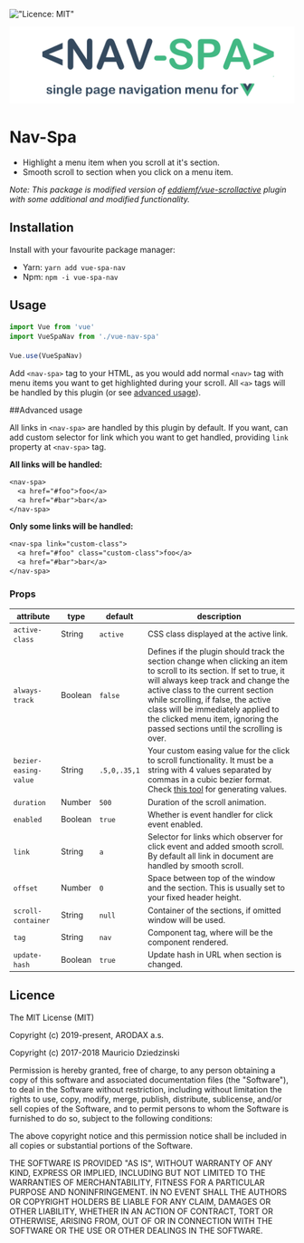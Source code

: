 !["Licence: MIT"](https://img.shields.io/badge/License-MIT-yellow.svg)

!["<nav-spa> logo"](logo.png)

# Nav-Spa

- Highlight a menu item when you scroll at it's section.
- Smooth scroll to section when you click on a menu item. 

*Note: This package is modified version of [eddiemf/vue-scrollactive](https://github.com/eddiemf/vue-scrollactive)
plugin with some additional and modified functionality.*

## Installation

Install with your favourite package manager:

- Yarn: `yarn add vue-spa-nav`
- Npm: `npm -i vue-spa-nav`

## Usage

```javascript
import Vue from 'vue'
import VueSpaNav from './vue-nav-spa'

Vue.use(VueSpaNav)

```

Add `<nav-spa>` tag to your HTML, as you would add normal `<nav>` tag with
menu items you want to get highlighted during your scroll. All `<a>` tags
will be handled by this plugin (or see [advanced usage](#advanced-usage)).


##Advanced usage

All links in `<nav-spa>` are handled by this plugin by default. If you want,
can add custom selector for link which you want to get handled, providing `link`
property at `<nav-spa>` tag.

**All links will be handled:**

```
<nav-spa>
  <a href="#foo">foo</a>
  <a href="#bar">bar</a>
</nav-spa>
```

**Only some links will be handled:**
```
<nav-spa link="custom-class">
  <a href="#foo" class="custom-class">foo</a>
  <a href="#bar">bar</a>
</nav-spa>
```

### Props

| attribute             | type     | default          | description
| ----------------------| -------- | -----------------|------------
| `active-class`        | String   | `active`         | CSS class displayed at the active link.
| `always-track`        | Boolean  | `false`          | Defines if the plugin should track the section change when clicking an item to scroll to its section. If set to true, it will always keep track and change the active class to the current section while scrolling, if false, the active class will be immediately applied to the clicked menu item, ignoring the passed sections until the scrolling is over.
| `bezier-easing-value` | String   | `.5,0,.35,1`     | Your custom easing value for the click to scroll functionality. It must be a string with 4 values separated by commas in a cubic bezier format. Check [this tool](http://cubic-bezier.com) for generating values.
| `duration`            | Number   | `500`            | Duration of the scroll animation.
| `enabled`             | Boolean  | `true`           | Whether is event handler for click event enabled.
| `link`                | String   | `a`              | Selector for links which observer for click event and added smooth scroll. By default all link in document are handled by smooth scroll.
| `offset`              | Number   | `0`              | Space between top of the window and the section. This is usually set to your fixed header height.
| `scroll-container`    | String   | `null`           | Container of the sections, if omitted window will be used.
| `tag`                 | String   | `nav`            | Component tag, where will be the component rendered.
| `update-hash`         | Boolean  | `true`           | Update hash in URL when section is changed.

 




## Licence

The MIT License (MIT)

Copyright (c) 2019-present, ARODAX a.s.

Copyright (c) 2017-2018 Mauricio Dziedzinski


Permission is hereby granted, free of charge, to any person obtaining a copy
of this software and associated documentation files (the "Software"), to deal
in the Software without restriction, including without limitation the rights
to use, copy, modify, merge, publish, distribute, sublicense, and/or sell
copies of the Software, and to permit persons to whom the Software is
furnished to do so, subject to the following conditions:

The above copyright notice and this permission notice shall be included in
all copies or substantial portions of the Software.

THE SOFTWARE IS PROVIDED "AS IS", WITHOUT WARRANTY OF ANY KIND, EXPRESS OR
IMPLIED, INCLUDING BUT NOT LIMITED TO THE WARRANTIES OF MERCHANTABILITY,
FITNESS FOR A PARTICULAR PURPOSE AND NONINFRINGEMENT. IN NO EVENT SHALL THE
AUTHORS OR COPYRIGHT HOLDERS BE LIABLE FOR ANY CLAIM, DAMAGES OR OTHER
LIABILITY, WHETHER IN AN ACTION OF CONTRACT, TORT OR OTHERWISE, ARISING FROM,
OUT OF OR IN CONNECTION WITH THE SOFTWARE OR THE USE OR OTHER DEALINGS IN
THE SOFTWARE.
